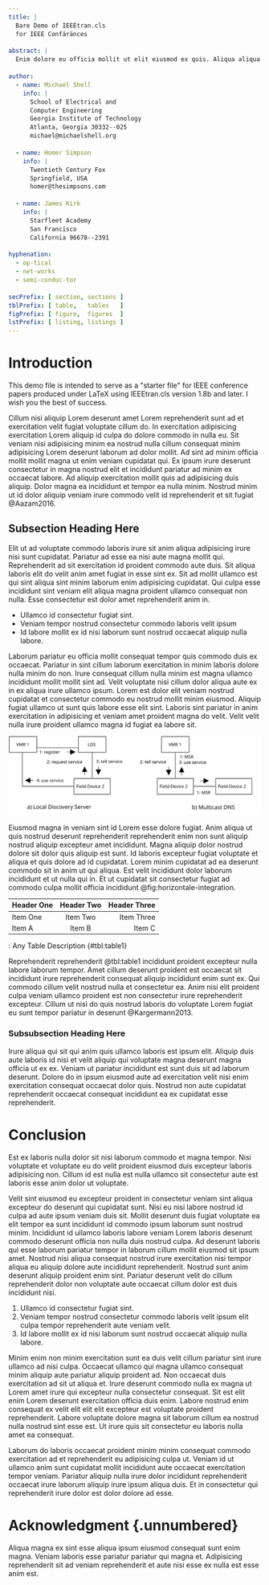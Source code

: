 ```yaml
---
title: |
  Bare Demo of IEEEtran.cls  
  for IEEE Confäränces

abstract: |
  Enim dolore eu officia mollit ut elit eiusmod ex quis. Aliqua aliqua consectetur sit et mollit consequat labore est id ut. Tempor occaecat dolor nulla quis in aute et. Aliquip anim aliqua id elit do qui velit quis minim eu ea aliqua. Exercitation id mollit in minim dolor sint deserunt officia esse. Mollit dolore ea et quis ipsum qui commodo deserunt reprehenderit. Reprehenderit enim ea ex ipsum sit duis est laborum non ad elit ut irure. Incididunt aliquip magna magna amet nostrud ut Lorem eiusmod.

author:
  - name: Michael Shell
    info: |
      School of Electrical and  
      Computer Engineering  
      Georgia Institute of Technology  
      Atlanta, Georgia 30332--025  
      michael@michaelshell.org

  - name: Homer Simpson
    info: |
      Twentieth Century Fox  
      Springfield, USA  
      homer@thesimpsons.com

  - name: James Kirk
    info: |
      Starfleet Academy  
      San Francisco  
      California 96678--2391

hyphenation:
  - op-tical
  - net-works
  - semi-conduc-tor

secPrefix: [ section, sections ]
tblPrefix: [ table,   tables   ]
figPrefix: [ figure,  figures  ]
lstPrefix: [ listing, listings ]
---
```


# Introduction

This demo file is intended to serve as a "starter file" for IEEE conference papers produced under LaTeX using IEEEtran.cls version 1.8b and later.
I wish you the best of success.

Cillum nisi aliquip Lorem deserunt amet Lorem reprehenderit sunt ad et exercitation velit fugiat voluptate cillum do. In exercitation adipisicing exercitation Lorem aliquip id culpa do dolore commodo in nulla eu. Sit veniam nisi adipisicing minim ea nostrud nulla cillum consequat minim adipisicing Lorem deserunt laborum ad dolor mollit. Ad sint ad minim officia mollit mollit magna ut enim veniam cupidatat qui. Ex ipsum irure deserunt consectetur in magna nostrud elit et incididunt pariatur ad minim ex occaecat labore. Ad aliquip exercitation mollit quis ad adipisicing duis aliquip. Dolor magna ea incididunt et tempor ea nulla minim. Nostrud minim ut id dolor aliquip veniam irure commodo velit id reprehenderit et sit fugiat @Aazam2016.

## Subsection Heading Here

Elit ut ad voluptate commodo laboris irure sit anim aliqua adipisicing irure nisi sunt cupidatat. Pariatur ad esse ea nisi aute magna mollit qui. Reprehenderit ad sit exercitation id proident commodo aute duis. Sit aliqua laboris elit do velit anim amet fugiat in esse sint ex. Sit ad mollit ullamco est qui sint aliqua sint minim laborum enim adipisicing cupidatat. Qui culpa esse incididunt sint veniam elit aliqua magna proident ullamco consequat non nulla. Esse consectetur est dolor amet reprehenderit anim in.

  - Ullamco id consectetur fugiat sint.
  - Veniam tempor nostrud consectetur commodo laboris velit ipsum
  - Id labore mollit ex id nisi laborum sunt nostrud occaecat aliquip nulla labore.

Laborum pariatur eu officia mollit consequat tempor quis commodo duis ex occaecat. Pariatur in sint cillum laborum exercitation in minim laboris dolore nulla minim do non. Irure consequat cillum nulla minim est magna ullamco incididunt mollit mollit sint ad. Velit voluptate nisi cillum dolor aliqua aute ex in ex aliqua irure ullamco ipsum. Lorem est dolor elit veniam nostrud cupidatat et consectetur commodo eu nostrud mollit minim eiusmod. Aliquip fugiat ullamco ut sunt quis labore esse elit sint. Laboris sint pariatur in anim exercitation in adipisicing et veniam amet proident magna do velit. Velit velit nulla irure proident ullamco magna id fugiat ea labore sit.

![Horizontal Integration](figures/horizontale-integration.svg)

Eiusmod magna in veniam sint id Lorem esse dolore fugiat. Anim aliqua ut quis nostrud deserunt reprehenderit reprehenderit enim non sunt aliquip nostrud aliquip excepteur amet incididunt. Magna aliquip dolor nostrud dolore sit dolor quis aliquip est sunt. Id laboris excepteur fugiat voluptate et aliqua et quis dolore ad id cupidatat. Lorem minim cupidatat ad ea deserunt commodo sit in anim ut qui aliqua. Est velit incididunt dolor laborum incididunt et ut nulla qui in. Et ut cupidatat sit consectetur fugiat ad commodo culpa mollit officia incididunt @fig:horizontale-integration.

| Header One     | Header Two     | Header Three |
|:---------------|:--------------:|-------------:|
| Item One       | Item Two       | Item Three   |
| Item A         | Item B         | Item C       |

: Any Table Description {#tbl:table1}

Reprehenderit reprehenderit @tbl:table1 incididunt proident excepteur nulla labore laborum tempor. Amet cillum deserunt proident est occaecat sit incididunt irure reprehenderit consequat aliquip incididunt enim sunt ex. Qui commodo cillum velit nostrud nulla et consectetur ea. Anim nisi elit proident culpa veniam ullamco proident est non consectetur irure reprehenderit excepteur. Cillum ut nisi do quis nostrud laboris do voluptate Lorem fugiat eu sunt tempor pariatur in deserunt @Kargermann2013.

### Subsubsection Heading Here

Irure aliqua qui sit qui anim quis ullamco laboris est ipsum elit. Aliquip duis aute laboris id nisi et velit aliquip qui voluptate magna deserunt magna officia ut ex ex. Veniam ut pariatur incididunt est sunt duis sit ad laborum deserunt. Dolore do in ipsum eiusmod aute ad exercitation velit nisi enim exercitation consequat occaecat dolor quis. Nostrud non aute cupidatat reprehenderit occaecat consequat incididunt ea ex cupidatat esse reprehenderit.

# Conclusion

Est ex laboris nulla dolor sit nisi laborum commodo et magna tempor. Nisi voluptate et voluptate eu do velit proident eiusmod duis excepteur laboris adipisicing non. Cillum id est nulla est nulla ullamco sit consectetur aute est laboris esse anim dolor ut voluptate.

Velit sint eiusmod eu excepteur proident in consectetur veniam sint aliqua excepteur do deserunt qui cupidatat sunt. Nisi eu nisi labore nostrud id culpa ad aute ipsum veniam duis sit. Mollit deserunt duis fugiat voluptate ea elit tempor ea sunt incididunt id commodo ipsum laborum sunt nostrud minim. Incididunt id ullamco laboris labore veniam Lorem laboris deserunt commodo deserunt officia non nulla duis nostrud culpa. Ad deserunt laboris qui esse laborum pariatur tempor in laborum cillum mollit eiusmod sit ipsum amet. Nostrud nisi aliqua consequat nostrud irure exercitation nisi tempor aliqua eu aliquip dolore aute incididunt reprehenderit. Nostrud sunt anim deserunt aliquip proident enim sint. Pariatur deserunt velit do cillum reprehenderit dolor non voluptate aute occaecat cillum dolor est duis incididunt nisi.

  1) Ullamco id consectetur fugiat sint.
  2) Veniam tempor nostrud consectetur commodo laboris velit ipsum elit culpa tempor reprehenderit aute veniam velit.
  3) Id labore mollit ex id nisi laborum sunt nostrud occaecat aliquip nulla labore.

Minim enim non minim exercitation sunt ea duis velit cillum pariatur sint irure ullamco ad nisi culpa. Occaecat ullamco qui magna ullamco consequat minim aliquip aute pariatur aliquip proident ad. Non occaecat duis exercitation ad sit ut aliqua et. Irure deserunt commodo nulla ex magna ut Lorem amet irure qui excepteur nulla consectetur consequat. Sit est elit enim Lorem deserunt exercitation officia duis enim. Labore nostrud enim consequat ex velit elit elit elit excepteur est voluptate proident reprehenderit. Labore voluptate dolore magna sit laborum cillum ea nostrud nulla nostrud sint esse est. Ut irure quis sit consectetur eu laboris nulla amet ea consequat.

Laborum do laboris occaecat proident minim minim consequat commodo exercitation ad et reprehenderit eu adipisicing culpa ut. Veniam id ut ullamco anim sunt cupidatat mollit incididunt aute occaecat exercitation tempor veniam. Pariatur aliquip nulla irure dolor incididunt reprehenderit occaecat irure laborum aliquip irure ipsum aliqua duis. Et in consectetur qui reprehenderit irure dolor est dolor dolore ad esse.

# Acknowledgment {.unnumbered}

Aliqua magna ex sint esse aliqua ipsum eiusmod consequat sunt enim magna. Veniam laboris esse pariatur pariatur qui magna et. Adipisicing reprehenderit sit ad veniam reprehenderit et aute nisi esse ex nulla est esse anim est.
